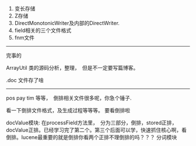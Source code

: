 



1. 变长存储
2. Z存储
3. DirectMonotonicWriter及内部的DirectWriter.
4. field相关的三个文件格式
5. fnm文件

---

完事的

ArrayUtil 类的源码分析，整理，　但是不一定要写篇博客。

.doc 文件存了啥



---


pos
pay
tim
等等，　倒排相关文件很多呢，你急个锤子.


看一下倒排文件格式，及生成过程等等等。 要看倒排啦

docValue模块: 在processField方法里，　分为三部分，倒排，stored正排，docValue正排。已经学习完了第二个。第三个后面可以学，快速抓住核心啊，看倒排。lucene最重要的就是倒排你看两个正排不理倒排的吗？？？
分词模块